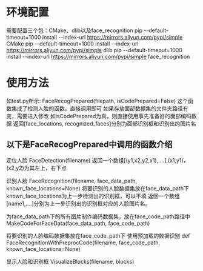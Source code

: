 # 环境配置

需要配置三个包：CMake、dlib以及face_recognition
pip --default-timeout=1000 install --index-url https://mirrors.aliyun.com/pypi/simple CMake
pip --default-timeout=1000 install --index-url https://mirrors.aliyun.com/pypi/simple dlib
pip --default-timeout=1000 install --index-url https://mirrors.aliyun.com/pypi/simple face_recognition

# 使用方法

如test.py所示:
FaceRecogPrepared(filepath, isCodePrepared=False)
这个函数集成了检测人脸的函数，直接调用即可
如果存放面部数据集的文件夹路径有变，需要进入修改
如isCodePrepared为真，则直接使用事先准备好的面部编码数据
返回[face_locations, recognized_faces]分别为面部识别框和识别出的图片名

## 以下是FaceRecogPrepared中调用的函数介绍

定位人脸
FaceDetection(filename)
返回一个数组[(y1,x2,y2,x1),....],(x1,y1)，(x2,y2)为其左上，右下点

识别人脸
FaceRecognition(filename, face_data_path, known_face_locations=None)
将要识别的人脸数据集放在face_data_path下
known_face_locations为上一步检测出的识别框，可以不填
返回一个数组[name1,....]分别为上一步识别出的识别框对应的人脸图片名。

为face_data_path下的所有图片制作编码数据集，放在face_code_path路径中
MakeCodeForFaceData(face_data_path, face_code_path)

将要识别的人脸编码数据集放在face_code_path下
使用预加载的数据识别
def FaceRecognitionWithPreprocCode(filename, face_code_path, known_face_locations=None)

显示人脸和识别框
VisualizeBlocks(filename, blocks)